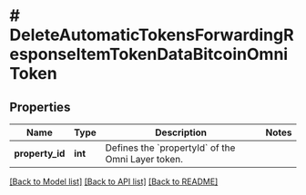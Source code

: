 # # DeleteAutomaticTokensForwardingResponseItemTokenDataBitcoinOmniToken

## Properties

Name | Type | Description | Notes
------------ | ------------- | ------------- | -------------
**property_id** | **int** | Defines the &#x60;propertyId&#x60; of the Omni Layer token. |

[[Back to Model list]](../../README.md#models) [[Back to API list]](../../README.md#endpoints) [[Back to README]](../../README.md)
